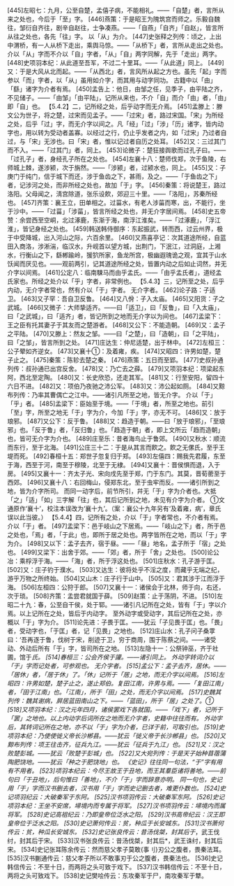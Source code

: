 <!-- { "loadSidebar": true } -->
[445]左昭七：九月，公至自楚，孟僖子病，不能相礼。——「自楚」者，言所从来之处也，今后于「至」字。
[446]燕策：于是昭王为隗筑宫而师之。乐毅自魏往，邹衍自齐往，剧辛自赵往，士争凑燕。——「自燕」「自齐」「自赵」，皆言所从往之处也，各先「往」字。
以「从」为介。
[447]史张释之列传：顷之，上出中渭桥，有一人从桥下走出，乘舆马惊。——「从桥下」者，言所从走出之处也。介以「从」字而不介以「自」字者，「从」「自」两字同解，先于「走出」两字。
[448]史项羽本纪：从此道至吾军，不过二十里耳。——「从此道」同上。
[449]又：于是大风从北而起。——「从西北」者，言风所从起之方也。虽先「起」字而参以「而」字者，以「从」虽用如介字，而其用与动字同功。
古籍中以「由」「繇」诸字为介者有焉。
[450]孟告上：他日，由邹之任，见季子，由平陆之齐，不见储子。——「由邹」「由平陆」，记所从来也，不介「自」而介「由」者，「由」即「自」也。
【5.4.2】二，记所经之处，后乎动字而无介焉。
[451]孟滕上：滕文公为世子，将之楚，过宋而见孟子。——「过宋」者，路过宋国。「宋」为所经之处，后乎「过」字，而无介字以间之。凡「经」「过」「涉」「历」诸字，皆内动字也，用以转为受动者盖寡。以经过之行，仍止乎发者之内，如「过宋」乃过者自过，与「宋」无涉也。曰「宋」者，惟以记过者自历之处耳。
[452]又：三过其门而不入。——「过其门」者，同上。
[453]论微子：楚狂接舆歌而过孔子曰。——「过孔子」者，身经孔子所在之处也。
[454]左襄十八：楚师伐郑，次于鱼陵，右师城上棘，遂涉颍，次于旃然。——「涉颍」者，过颍水也，同上。
[455]又：子庚门于纯门，信于城下而还，涉于鱼齿之下，甚雨，及之。——「于鱼齿之下」者，记涉河之处，而非所经之处也，故加「于」字。
[456]秦策：将说楚王，路过洛阳。父母闻之，淸宫除道，张乐设飮，郊迎三十里。——「洛阳」，苏秦所经也。
[457]齐策：襄王立，田单相之。过菑水，有老人涉菑而寒，出，不能行，坐于沙中。——「过菑」「涉菑」，皆言所经之处也，并无介字居间焉。
[458]史五帝赞：余尝西至空峒，北过涿鹿，东渐于海，南浮江淮矣。——「过涿鹿」，「浮江淮」，皆记身经之处也。
[459]韩送韩侍御序：东起振武，转而西，过云州界，极于中受降城，出入河山之际，六百余里。
[460]又燕喜亭记：次其道途所经，自蓝田入商洛，涉淅湍，临汉水，升岘首以望方城，出荆门，下泯江，过洞庭，上湘水，行衡山之下，繇郴踰岭，猨狖所家，鱼龙所宫，极幽遐瑰诡之观，宜其于山水饫闻而厌见也。——观前两引，记其道途所经之处，皆置内动之后如止词然，并无介字以间焉。
[461]公定八：临南駷马而由乎孟氏。——「由乎孟氏者」，道经孟氏家也。所经之处介以「乎」字者，非常例也。
【5.4.3】三，记所至之处，后乎内动，无介字者常也，然有介以「于」字者。
无介字者。
[462]论子路：子适卫。
[463]又子罕：吾自卫反鲁。
[464]又八佾：子入太庙。
[465]又阳货：子之武城。
[466]又微子：大师挚适齐。——曰「适卫」，曰「反鲁」，曰「入太庙」，曰「之武城」，曰「适齐」者，皆记所到之地而无介字以为间也。
[467]孟梁下：王之臣有托其妻子于其友而之楚游者。
[468]又公下：不能造朝。
[469]又：孟子之平陆。
[470]又滕上：然友之邹。——曰「之楚」，曰「造朝」，曰「之平陆」，曰「之邹」，皆言所到之处。
[471]庄达生：仲尼适楚，出于林中。
[472]左桓三：公子翚如齐逆女。
[473]又襄十①：及着雍，疾。
[474]又昭四：许男如楚，楚子止之。
[475]秦策：陈轸去楚之秦。
[476]燕策：五日而至郢。
[477]史叔孙通列传：叔孙通已出宫反舍。
[478]又：乃亡去之薛。
[479]又项羽本纪：项梁起东阿，西北至定陶。
[480]又：长史欣恐，还走其军。
[481]又：行至安阳，留四十六日不进。
[482]又：项伯乃夜驰之沛公军。
[483]又：沛公起如厕。
[484]又黥布列传：乃率其曹偶亡之江中。——诸引凡所至之地，皆无介字。
介以「于」「乎」者。
[485]孟梁下：臣始至于境。——「于境」者，所至之地也。前引「至」字，所至之地无「于」字为介，今加「于」字，亦无不可。
[486]又：放于琅邪。
[487]又公下：反于鲁。
[488]又：趋造于朝。——曰「放于琅邪」，「至琅邪」也。「反于鲁」者，「反归鲁」也。「趋造于朝」者，即上文所云「趋而造朝」也，皆可无介字为介也。
[489]庄至乐：昔者海鸟止于鲁郊。
[490]又秋水：顺流而东行，至于北海。
[491]公庄三十二：于是从其言而飮之。飮之无傫氏，至乎王堤而死。
[492]春桓十五：郑世子忽复归于郑。
[493]左僖四：赐我先君履，东至于海，西至于河，南至于穆陵，北至于无棣。
[494]又襄十：晋侯惧而退，入于房。
[495]又襄十一：齐太子光、宋向戌先至于郑，门于东门。其莫，晋荀蔤至于西郊。
[496]又襄十八：右回梅山，侵郑东北，至于虫牢而反。——诸引所到之地，皆为介字所司。
而同一动字后，前节所引，幷无「于」字为介者也。大抵「之」「适」「如」三字解「往」也，其后记所到之地，未见有介字为介者。
①文通原作‘襄十’，校注本误改为‘襄十九’。（案：襄公十九年另有‘及着雍，病’，章氏误以此当彼。）
【5.4.4】四，记所有之处，介以「于」字者常也，不介者有焉。
介以「于」者。
[497]孟梁下：邑于岐山之下居焉。——「岐山之下」者，所于邑之处也，「焉」者，「于此」也，即所于居之处也。两字皆所在之地，而以「于」字为介。
[498]又以下：孟子去齐，宿于昼。——「昼」地名，孟子所于「宿」之处也。
[499]又梁下：出舍于郊。——「郊」者，所于「舍」之处也。
[500]论公冶：乘桴浮于海。——「海」者，所于浮这处也。
[501]庄秋水：孔子游于匡。
[502]又：庄子钓于濮水。
[503]又达生：彼将处乎不淫之度，而藏乎无端之纪，游乎万物之所终始。
[504]又山木：庄子行于山中。
[505]又：君其涉于江而浮于海。
[506]左桓四：公狩于郎。
[507]又襄十一：诸侯会于北林，师于向，右还，次于琐。
[508]齐策：孟尝君就国于薛。
[509]赵策：止于荡阴，不进。
[510]左昭二十九：春，公至自干侯，处于郓。——诸引凡记所在之处，皆有「于」字以介焉。以上记所在之处，皆后于内动字。
至外动字或受动字，其后记所在之处，亦概以「于」字为介。
[511]论先进：子畏于匡。——犹云「子见畏于匡」也。「畏」者，受动字也，「于匡」者，记「见畏」之地也。
[512]庄山水：孔子问子桑雽曰：‘吾再逐于鲁，伐树于宋，削迹于卫，穷于商周，围于陈蔡之间。——诸受动、外动后所有「于」字，皆司所在之地。
[513]左隐十一：公祭钟巫，齐于社圃，馆于*氏。
[514]春桓三：公会齐侯于讙。——诸引同上。
外动字转词介以「于」字而记处者，可参观也。
无介字者。
[515]孟公下：孟子去齐，居休。——「居休」者，「居于休」了。「休」记所于「居」之地，而无介字以间焉。
[516]左昭四：许男如楚，楚子止之，遂止郑伯。复田江南，许男与焉。——「复田江南」者，「田于江南」也。「江南」，所于「田」之处，而无介字以间焉。
[517]史魏其列传：魏其谢病，屛居蓝田南山之下。——「蓝田」，所于「居」之处了。①
[518]又项羽本纪：汉之元年四月，诸侯罢戏下各就国。——「戏下」者，记所于「罢」之地也。以上内动字后词所在之地而无介字者，史籍中往往而有。
外动字后，其转词记所在之地，亦不以「于」字为介者，已详于前，可取引也。
[519]史项羽本纪：乃使使徙义帝长沙郴县。——犹云「徙义帝于长沙郴县」也。
[520]又黥布列传：项王往击齐，征兵九江。——犹云「征兵于九江」也。
[521]又：汉之败楚彭城。——犹云「败楚于彭城」也。
[522]又大宛列传：于是天子始种苜蓿蒲陶肥饶地。——犹云「种之于肥饶地」也。
《史记》往往同一句法，“于”字有用有不用者。
[523]项羽本纪云：今尽王故王于丑地，而王其羣臣诸将善地。——前句曰「于丑地」，后句惟曰「善地」，不介「于」字而辞意亦明。
同一句也，史记用「于」字而汉书删去者，汉书用「于」字而史记删去者，难更仆数也。
[524]史记项羽纪云：大破秦军于东阿。
[525]汉书项羽传云：大破秦军东阿。
[526]史记项羽本纪：王坐不安席，埽境内而专属于将军。
[527]汉书项羽传云：埽境内而属将军。
[528]史记高祖纪云：乃即皇帝位泛水之阳。
[529]汉书高帝纪云：汉王即皇帝位于泛水之阳。
[530]史记萧何传云：贫，种瓜于长安城东。
[531]汉书萧何传云：贫，种瓜长安城东。
[532]史记张良传云：昔汤伐桀，封其后于*，武王伐纣，封其后于宋。
[533]汉书张良传云：昔汤伐桀，封其后*，武王诛纣，封其后宋。
[534]史记张耳陈余传云：然而慈父孝子莫敢{事刂}刃公之腹者，畏秦法耳。
[535]汉书蒯通传云：慈父孝子所以不敢事刃于公之腹者，畏秦法也。
[536]史记韩信传云：不至十日，而两将之头可致于戏下。
[537]汉书韩信传云：不至十日，两将之头可致戏下。
[538]史记樊哙传云：东攻秦军于尸，南攻秦军于犨。
